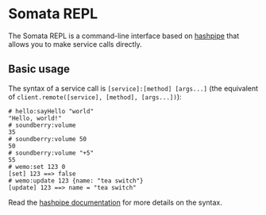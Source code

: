 # Somata REPL

The Somata REPL is a command-line interface based on [hashpipe](https://github.com/qnectar/hashpipe) that allows you to make service calls directly.

## Basic usage

The syntax of a service call is `[service]:[method] [args...]` (the equivalent of `client.remote([service], [method], [args...])`):

```
# hello:sayHello "world"
"Hello, world!"
# soundberry:volume
35
# soundberry:volume 50
50
# soundberry:volume "+5"
55
# wemo:set 123 0
[set] 123 ==> false
# wemo:update 123 {name: "tea switch"}
[update] 123 ==> name = "tea switch"
```

Read the [hashpipe documentation](https://github.com/qnectar/hashpipe) for more details on the syntax.

